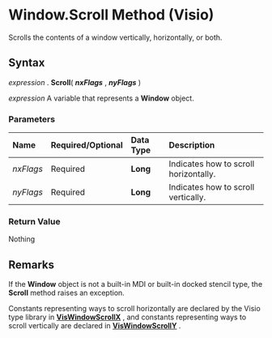 
# Window.Scroll Method (Visio)

Scrolls the contents of a window vertically, horizontally, or both.


## Syntax

 _expression_ . **Scroll**( **_nxFlags_** , **_nyFlags_** )

 _expression_ A variable that represents a **Window** object.


### Parameters



|**Name**|**Required/Optional**|**Data Type**|**Description**|
|:-----|:-----|:-----|:-----|
| _nxFlags_|Required| **Long**|Indicates how to scroll horizontally.|
| _nyFlags_|Required| **Long**|Indicates how to scroll vertically.|

### Return Value

Nothing


## Remarks

If the  **Window** object is not a built-in MDI or built-in docked stencil type, the **Scroll** method raises an exception.

Constants representing ways to scroll horizontally are declared by the Visio type library in  **[VisWindowScrollX](e07bb89b-48d8-d4fc-c756-1514c80095a5.md)** , and constants representing ways to scroll vertically are declared in **[VisWindowScrollY](88fb8c4d-6503-91e1-3749-20c59aacaac9.md)** .

